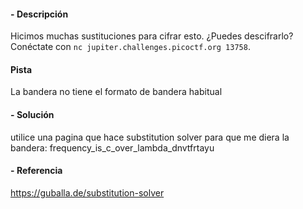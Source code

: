 #### - **Descripción** 
Hicimos muchas sustituciones para cifrar esto. ¿Puedes descifrarlo? Conéctate con `nc jupiter.challenges.picoctf.org 13758`.
#### Pista 
La bandera no tiene el formato de bandera habitual
#### - **Solución** 
utilice una pagina que hace substitution solver para que me diera la bandera: 
frequency_is_c_over_lambda_dnvtfrtayu

#### - **Referencia** 
https://guballa.de/substitution-solver